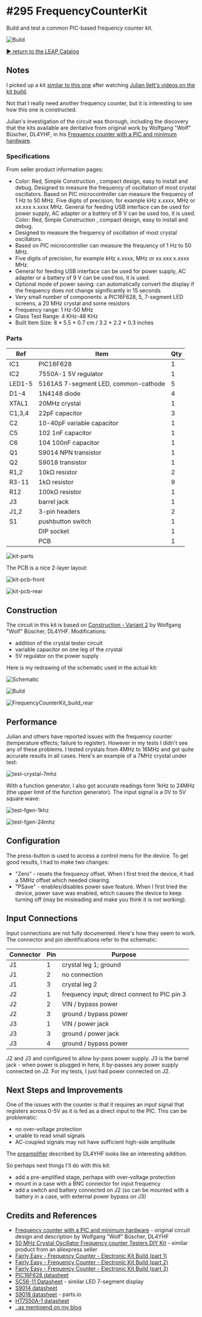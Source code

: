 # #295 FrequencyCounterKit

Build and test a common PIC-based frequency counter kit.

![Build](./assets/FrequencyCounterKit_build.jpg?raw=true)

[:arrow_forward: return to the LEAP Catalog](http://leap.tardate.com)

## Notes

I picked up a kit [similar to this one](https://www.aliexpress.com/item/CNIM-Hot-50-MHz-Crystal-Oscillator-Frequency-counter-Testers-DIY-Kit-5-Resolution-Digital-Red/32772551581.html) after watching [Julian Ilett's videos on the kit build](https://www.youtube.com/watch?v=Nhb0MjQBvNo).

Not that I really need another frequency counter, but it is interesting to see how this one is constructed.

Julian's investigation of the circuit was thorough, including the discovery that the kits available are deritative
from original work by Wolfgang "Wolf" Büscher, DL4YHF, in his [Frequency counter with a PIC and minimum hardware](http://www.qsl.net/dl4yhf/freq_counter/freq_counter.html).


### Specifications

From seller product information pages:

* Color: Red, Simple Construction , compact design, easy to install and debug. Designed to measure the frequency of oscillation of most crystal oscillators. Based on PIC microcontroller can measure the frequency of 1 Hz to 50 MHz. Five digits of precision, for example kHz x.xxxx, MHz or xx.xxx x.xxxx MHz. General for feeding USB interface can be used for power supply, AC adapter or a battery of 9 V can be used too, it is used. Color: Red, Simple Construction , compact design, easy to install and debug.
* Designed to measure the frequency of oscillation of most crystal oscillators.
* Based on PIC microcontroller can measure the frequency of 1 Hz to 50 MHz.
* Five digits of precision, for example kHz x.xxxx, MHz or xx.xxx x.xxxx MHz.
* General for feeding USB interface can be used for power supply, AC adapter or a battery of 9 V can be used too, it is used.
* Optional mode of power saving: can automatically convert the display if the frequency does not change significantly in 15 seconds
* Very small number of components: a PIC16F628, 5, 7-segment LED screens, a 20 MHz crystal and some resistors
* Frequency range: 1 Hz-50 MHz
* Glass Test Range: 4 KHz-48 KHz
* Built Item Size: 8 * 5.5 * 0.7 cm / 3.2 * 2.2 * 0.3 inches

### Parts

| Ref    | Item                                 | Qty   |
|--------|--------------------------------------|-------|
| IC1    | PIC16F628                            | 1     |
| IC2    | 7550A-1 5V regulator                 | 1     |
| LED1-5 | 5161AS 7-segment LED, common-cathode | 5     |
| D1-4   | 1N4148 diode                         | 4     |
| XTAL1  | 20MHz crystal                        | 1     |
| C1,3,4 | 22pF capacitor                       | 3     |
| C2     | 10-40pF variable capacitor           | 1     |
| C5     | 102 1nF capacitor                    | 1     |
| C6     | 104 100nF capacitor                  | 1     |
| Q1     | S9014 NPN transistor                 | 1     |
| Q2     | S9018 transistor                     | 1     |
| R1,2   | 10kΩ resistor                        | 2     |
| R3-11  | 1kΩ resistor                         | 9     |
| R12    | 100kΩ resistor                       | 1     |
| J3     | barrel jack                          | 1     |
| J1,2   | 3-pin headers                        | 2     |
| S1     | pushbutton switch                    | 1     |
|        | DIP socket                           | 1     |
|        | PCB                                  | 1     |

![kit-parts](./assets/kit-parts.jpg?raw=true)

The PCB is a nice 2-layer layout:

![kit-pcb-front](./assets/kit-pcb-front.jpg?raw=true)

![kit-pcb-rear](./assets/kit-pcb-rear.jpg?raw=true)

## Construction

The circuit in this kit is based on
[Construction - Variant 2](http://www.qsl.net/dl4yhf/freq_counter/freq_counter.html#construction_v2) by Wolfgang "Wolf" Büscher, DL4YHF.
Modifications:

* addition of the crystal tester circuit
* variable capacitor on one leg of the crystal
* 5V regulator on the power supply

Here is my redrawing of the schematic used in the actual kit:

![Schematic](./assets/FrequencyCounterKit_schematic.jpg?raw=true)

![Build](./assets/FrequencyCounterKit_build.jpg?raw=true)

![FrequencyCounterKit_build_rear](./assets/FrequencyCounterKit_build_rear.jpg?raw=true)

## Performance

Julian and others have reported issues with the frequency counter (temperature effects; failure to register).
However in my tests I didn't see any of these problems. I tested crystals from 4MHz to 16MHz and got quite accurate results
in all cases. Here's an example of a 7MHz crystal under test:

![test-crystal-7mhz](./assets/test-crystal-7mhz.jpg?raw=true)

With a function generator, I also got accurate readings form 1kHz to 24MHz (the upper limit of the function generator).
The input signal is a 0V to 5V square wave:

![test-fgen-1khz](./assets/test-fgen-1khz.jpg?raw=true)

![test-fgen-24mhz](./assets/test-fgen-24mhz.jpg?raw=true)

## Configuration

The press-button is used to access a control menu for the device. To get good results, I had to make two changes:

* "Zero" - resets the frequency offset. When I first tried the device, it had a 5MHz offset which needed clearing.
* "PSave" - enables/disables power save feature. When I first tried the device, power save was enabled, which causes the device to keep turning off (may be misleading and make you think it is not working).

## Input Connections

Input connections are not fully documented. Here's how they seem to work.
The connector and pin identifications refer to the schematic:

| Connector | Pin | Purpose                                       |
|-----------|-----|-----------------------------------------------|
| J1        | 1   |  crystal leg 1; ground                        |
| J1        | 2   |  no connection                                |
| J1        | 3   |  crystal leg 2                                |
| J2        | 1   |  frequency input; direct connect to PIC pin 3 |
| J2        | 2   |  VIN / bypass power                           |
| J2        | 3   |  ground / bypass power                        |
| J3        | 1   |  VIN / power jack                             |
| J3        | 3   |  ground / power jack                          |
| J3        | 4   |  ground / bypass power                        |

J2 and J3 and configured to allow by-pass power supply. J3 is the barrel jack - when power is plugged in here,
it by-passes any power supply connected on J2. For my tests, I just had power connected on J2.

## Next Steps and Improvements

One of the issues with the counter is that it requires an input signal that registers across 0-5V as it is fed as a direct input
to the PIC. This can be problematic:

* no over-voltage protection
* unable to read small signals
* AC-coupled signals may not have sufficient high-side amplitude

The [preamplifier](http://www.qsl.net/dl4yhf/freq_counter/freq_counter.html#preamp) described by DL4YHF looks like an interesting
addition.

So perhaps next things I'll do with this kit:

* add a pre-amplified stage, perhaps with over-voltage protection
* mount in a case with a BNC connector for input frequency
* add a switch and battery connected on J2 (so can be mounted with a battery in a case, with external power bypass on J3)


## Credits and References
* [Frequency counter with a PIC and minimum hardware](http://www.qsl.net/dl4yhf/freq_counter/freq_counter.html) - original circuit design and description by Wolfgang "Wolf" Büscher, DL4YHF
* [50 MHz Crystal Oscillator Frequency counter Testers DIY Kit](https://www.aliexpress.com/item/CNIM-Hot-50-MHz-Crystal-Oscillator-Frequency-counter-Testers-DIY-Kit-5-Resolution-Digital-Red/32772551581.html) - similar product from an aliexpress seller
* [Fairly Easy - Frequency Counter - Electronic Kit Build (part 1)](https://www.youtube.com/watch?v=Nhb0MjQBvNo)
* [Fairly Easy - Frequency Counter - Electronic Kit Build (part 2)](https://www.youtube.com/watch?v=z7Fv9QqiqZ0)
* [Fairly Easy - Frequency Counter - Electronic Kit Build (part 3)](https://www.youtube.com/watch?v=q31unvowJe4)
* [PIC16F628 datasheet](https://parts.io/detail/1375756/PIC16F628A-I%2FSS)
* [SC56-11 Datasheet](./assets/SC56-11_datasheet.pdf?raw=true) - similar LED 7-segment display
* [S9014 datasheet](http://www.futurlec.com/Transistors/S9014.shtml)
* [S9018 datasheet](http://parts.io/detail/178104407/S9018) - parts.io
* [HT7550A-1 datasheet](http://www.e-ele.net/DataSheet/HT75XX-1.pdf)
* [..as mentioend on my blog](https://blog.tardate.com/2017/05/leap295-frequency-counter-kit.html)
